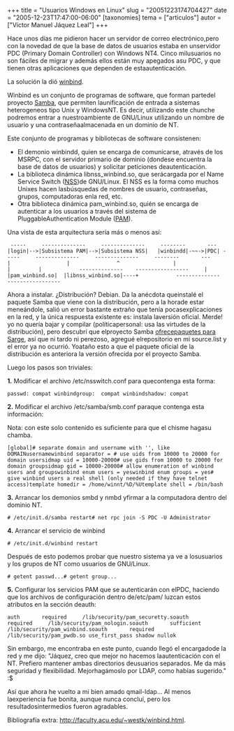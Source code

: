 +++
title = "Usuarios Windows en Linux"
slug = "20051223174704427"
date = "2005-12-23T17:47:00-06:00"
[taxonomies]
tema = ["articulos"]
autor = ["Víctor Manuel Jáquez Leal"]
+++

Hace unos días me pidieron hacer un servidor de correo electrónico,pero
con la novedad de que la base de datos de usuarios estaba en unservidor
PDC (Primary Domain Controller) con Windows NT4. Cinco milusuarios no
son fáciles de migrar y además ellos están muy apegados asu PDC, y que
tienen otras aplicaciones que dependen de estaautenticación.

La solución la dió
[winbind](http://www.samba.org/samba/docs/man/Samba-HOWTO-Collection/winbind.html).

<!-- more -->
Winbind es un conjunto de programas de software, que forman partedel
proyecto [Samba](http://www.samba.org), que permiten launificación de
entrada a sistemas heterogeneos tipo Unix y WindowsNT. Es decir,
utilizando este chunche podremos entrar a nuestroambiente de GNU/Linux
utilizando un nombre de usuario y una contraseñaalmacenada en un dominio
de NT.

Este conjunto de programas y bibliotecas de software consistenen:

-   El demonio winbindd, quien se encarga de comunicarse, através de los
    MSRPC, con el servidor primario de dominio (dondese encuentra la
    base de datos de usuarios) y solicitar peticiones deautenticación.
-   La biblioteca dinámica libnss_winbind.so, que serácargada por el
    Name Service Switch
    ([NSS](http://www.gnu.org/software/libc/manual/html_node/Name-Service-Switch.html))de
    GNU/Linux. El NSS es la forma como muchos Unixes hacen lasbúsquedas
    de nombres de usuario, contraseñas, grupos, computadoras enla red,
    etc.
-   Otra biblioteca dinámica pam_winbind.so, quién se encarga de
    autenticar a los usuarios a través del sistema de
    PluggableAuthentication Module
    ([PAM](http://www.kernel.org/pub/linux/libs/pam/index.html)).

Una vista de esta arquitectura sería más o menos así:

     -----     --------------     --------------     --------       ---|login|-->|Subsistema PAM|-->|Subsistema NSS|   |winbindd|-~~->|PDC| -----     --------------     --------------     --------       ---                 |                  |               ^                 |                  |         |            --------------    -----------------     |           |pam_winbind.so|  |libnss_winbind.so|----+            --------------    -----------------

Ahora a instalar. ¿Distribución? Debian. Da la anécdota queinstalé el
paquete Samba que viene con la distribución, pero a la horade estar
meneándole, salió un error bastante extraño que tenía pocasexplicaciones
en la red, y la única respuesta existente es: instala laversión oficial.
Merde! yo no quería bajar y compilar (políticapersonal: usa las virtudes
de la distribución), pero descubrí que elproyecto Samba [ofrecepaquetes
para
Sarge](http://us1.samba.org/samba/ftp/Binary_Packages/Debian/README.txt),
así que ni tardo ni perezoso, agregué elrepositorio en mi source.list y
el error ya no ocurrió. Yoataño esto a que el paquete oficial de la
distribución es anteriora la versión ofrecida por el proyecto Samba.

Luego los pasos son triviales:

**1.** Modificar el archivo /etc/nsswitch.conf para quecontenga esta
forma:

    passwd: compat winbindgroup:  compat winbindshadow: compat

**2.** Modificar el archivo /etc/samba/smb.conf paraque contenga esta
información:

Nota: con este solo contenido es suficiente para que el chisme hagasu
chamba.

    [global]# separate domain and username with '', like DOMAINusernamewinbind separator = # use uids from 10000 to 20000 for domain usersidmap uid = 10000-20000# use gids from 10000 to 20000 for domain groupsidmap gid = 10000-20000# allow enumeration of winbind users and groupswinbind enum users = yeswinbind enum groups = yes# give winbind users a real shell (only needed if they have telnet access)template homedir = /home/winnt/%D/%Utemplate shell = /bin/bash

**3.** Arrancar los demonios smbd y nmbd yfirmar a la computadora dentro
del dominio NT.

    # /etc/init.d/samba restart# net rpc join -S PDC -U Administrator

**4.** Arrancar el servicio de winbind

    # /etc/init.d/winbind restart

Después de esto podemos probar que nuestro sistema ya ve a losusuarios y
los grupos de NT como usuarios de GNU/Linux.

    # getent passwd...# getent group...

**5.** Configurar los servicios PAM que se autenticarán con elPDC,
haciendo que los archivos de configuración dentro de/etc/pam/ luzcan
estos atributos en la sección deauth:

    auth       required     /lib/security/pam_securetty.soauth       required     /lib/security/pam_nologin.soauth       sufficient   /lib/security/pam_winbind.soauth       required     /lib/security/pam_pwdb.so use_first_pass shadow nullok

Sin embargo, me encontraba en este punto, cuando llegó el encargadode la
red y me dijo: "Jáquez, creo que mejor no hacemos laautenticación con el
NT. Prefiero mantener ambas directorios deusuarios separados. Me da más
seguridad y flexibilidad. Mejorhagámoslo por LDAP, como habías
sugerido." :$

Así que ahora he vuelto a mi bien amado qmail-ldap... Al menos
laexperiencia fue bonita, aunque nunca concluí, pero los
resultadosintermedios fueron agradables.

Bibliografía extra: <http://faculty.acu.edu/~westk/winbind.html>.
